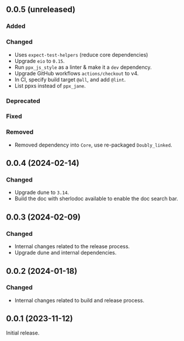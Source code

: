 ## 0.0.5 (unreleased)

### Added

### Changed

- Uses `expect-test-helpers` (reduce core dependencies)
- Upgrade `eio` to `0.15`.
- Run `ppx_js_style` as a linter & make it a `dev` dependency.
- Upgrade GitHub workflows `actions/checkout` to v4.
- In CI, specify build target `@all`, and add `@lint`.
- List ppxs instead of `ppx_jane`.

### Deprecated

### Fixed

### Removed

- Removed dependency into `Core`, use re-packaged `Doubly_linked`.

## 0.0.4 (2024-02-14)

### Changed

- Upgrade dune to `3.14`.
- Build the doc with sherlodoc available to enable the doc search bar.

## 0.0.3 (2024-02-09)

### Changed

- Internal changes related to the release process.
- Upgrade dune and internal dependencies.

## 0.0.2 (2024-01-18)

### Changed

- Internal changes related to build and release process.

## 0.0.1 (2023-11-12)

Initial release.
